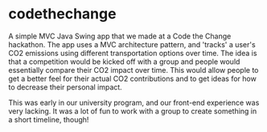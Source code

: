 # codethechange

A simple MVC Java Swing app that we made at a Code the Change hackathon. The app uses a MVC architecture pattern, and 'tracks' a user's CO2 emissions using different transportation options over time. The idea is that a competition would be kicked off with a group and people would essentially compare their CO2 impact over time. This would allow people to get a better feel for their actual CO2 contributions and to get ideas for how to decrease their personal impact.

This was early in our university program, and our front-end experience was very lacking. It was a lot of fun to work with a group to create something in a short timeline, though!